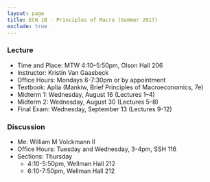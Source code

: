 ```yaml
---
layout: page
title: ECN 1B - Principles of Macro (Summer 2017)
exclude: true
---
```


### Lecture
* Time and Place: MTW 4:10–5:50pm, Olson Hall 206
* Instructor: Kristin Van Gaasbeck
* Office Hours: Mondays 6-7:30pm or by appointment  
* Textbook: Aplia (Mankiw, Brief Principles of Macroeconomics, 7e)
* Midterm 1: Wednesday, August 16 (Lectures 1–4)
* Midterm 2: Wednesday, August 30 (Lectures 5–8)
* Final Exam: Wednesday, September 13 (Lectures 9-12)


### Discussion
* Me: William M Volckmann II
* Office Hours: Tuesday and Wednesday, 3-4pm, SSH 116
* Sections: Thursday
  * 4:10-5:50pm, Wellman Hall 212
  * 6:10-7:50pm, Wellman Hall 212
